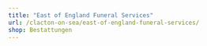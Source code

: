 ```yaml
---
title: "East of England Funeral Services"
url: /clacton-on-sea/east-of-england-funeral-services/
shop: Bestattungen
---
```

